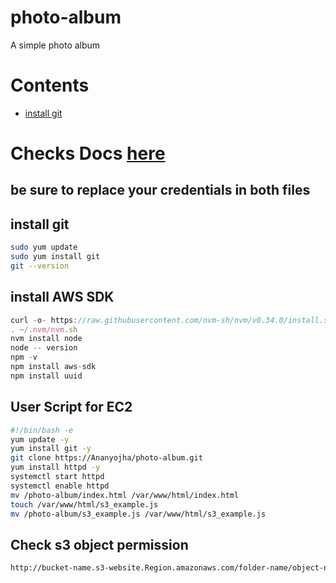 # photo-album
A simple photo album 

# Contents
* [install git](#install-git)

# Checks Docs [here](https://docs.aws.amazon.com/sdk-for-javascript/v2/developer-guide/s3-example-photo-album.html)

## be sure to replace your credentials in both files

## install git
```bash
sudo yum update 
sudo yum install git
git --version

```

## install AWS SDK 
```js
curl -o- https://raw.githubusercontent.com/nvm-sh/nvm/v0.34.0/install.sh | bash
. ~/.nvm/nvm.sh
nvm install node
node -- version
npm -v
npm install aws-sdk
npm install uuid
```

## User Script for EC2 
```bash
#!/bin/bash -e
yum update -y
yum install git -y
git clone https://Ananyojha/photo-album.git
yum install httpd -y
systemctl start httpd
systemctl enable httpd
mv /photo-album/index.html /var/www/html/index.html
touch /var/www/html/s3_example.js
mv /photo-album/s3_example.js /var/www/html/s3_example.js
```

## Check s3 object permission
```bash
http://bucket-name.s3-website.Region.amazonaws.com/folder-name/object-name
```

